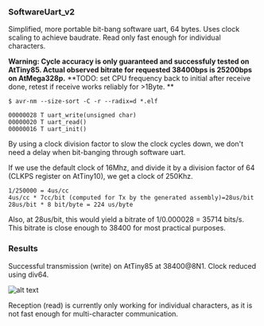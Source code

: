 ### SoftwareUart_v2

Simplified, more portable bit-bang software uart, 64 bytes.
Uses clock scaling to achieve baudrate.
Read only fast enough for individual characters.

**Warning: Cycle accuracy is only guaranteed and successfuly tested on AtTiny85. Actual observed bitrate for requested 38400bps is 25200bps on AtMega328p.**
**TODO: set CPU frequency back to initial after receive done, retest if receive works reliably for >1Byte. **

```
$ avr-nm --size-sort -C -r --radix=d *.elf

00000028 T uart_write(unsigned char)
00000020 T uart_read()
00000016 T uart_init()
```

By using a clock division factor to slow the clock cycles down, we don't need a delay when bit-banging through software uart.

If we use the default clock of 16Mhz, and divide it by a division factor of 64 (CLKPS register on AtTiny10), we get a clock of 250Khz.

```
1/250000 = 4us/cc
4us/cc * 7cc/bit (computed for Tx by the generated assembly)=28us/bit
28us/bit * 8 bit/byte = 224 us/byte
```
Also, at 28us/bit, this would yield a bitrate of 1/0.000028 = 35714 bits/s.
This bitrate is close enough to 38400 for most practical purposes.

### Results

Successful transmission (write) on AtTiny85 at 38400@8N1. Clock reduced using div64.

![alt text](screenshots/38400_tx_high_accuracy_nops_enabled.png "Demo Transmit and Receive")

Reception (read) is currently only working for individual characters, as it is not fast enough for multi-character communication.
